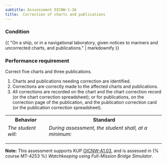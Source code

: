 ```yaml
---
subtitle: Asssessment OICNW-1-3A
title:  Correction of charts and publications
---
```




### Condition

{{ "On a ship, or in a navigational laboratory, given notices to mariners and uncorrected charts, and publications." | markdownify }}

### Performance requirement 

<table width='100%' class='Guidelines'>
 <thead>
 <tr>
     <th class='thirty'>Behavior</th>
     <th class='seventy'>Standard</th>
 </tr>
 <tr>
     <td><em>The student will:</em></td>
     <td><em>During assessment, the student shall, at a minimum:</em></td>
 </tr>
 </thead>
 <tbody>


<!--rowstart-->

Correct five charts and three publications.

<!--cellbreak-->

1. Charts and publications needing correction are identified.
2. Corrections are correctly made to the affected charts and publications.
3. All corrections are recorded on the chart and the chart correction record (or the chart correction spreadsheet); or for publications, on the correction page of the publication, and the publication correction card (or the publication correction spreadsheet).

<!--rowend-->


 </tbody>
 </table>



*****

**Note:** This assessment supports KUP [OICNW-A1.03]({{site.baseurl}}/tables/21.html#OICNW-A1.03), and is assessed in  {% course  MT-4253 %}  *Watchkeeping using Full-Mission Bridge Simulator*. 

